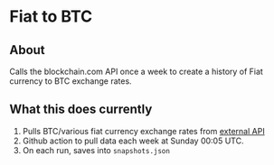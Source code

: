 # Fiat to BTC

## About

Calls the blockchain.com API once a week to create a history of Fiat currency to BTC exchange rates.

## What this does currently

1. Pulls BTC/various fiat currency exchange rates from [external API](https://www.blockchain.com/explorer/api/exchange_rates_api)
2. Github action to pull data each week at Sunday 00:05 UTC.
3. On each run, saves into `snapshots.json`
